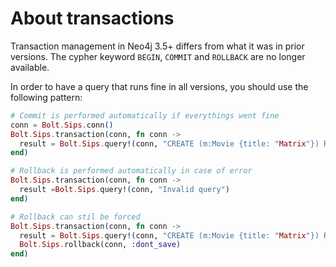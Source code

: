 # About transactions

Transaction management in Neo4j 3.5+ differs from what it was in prior versions.
The cypher keyword `BEGIN`, `COMMIT` and `ROLLBACK` are no longer available.

In order to have a query that runs fine in all versions, you should use the following pattern:

```elixir
# Commit is performed automatically if everythings went fine
conn = Bolt.Sips.conn()
Bolt.Sips.transaction(conn, fn conn ->
  result = Bolt.Sips.query!(conn, "CREATE (m:Movie {title: "Matrix"}) RETURN m")
end)

# Rollback is performed automatically in case of error
Bolt.Sips.transaction(conn, fn conn ->
  result =Bolt.Sips.query!(conn, "Invalid query")
end)

# Rollback can stil be forced
Bolt.Sips.transaction(conn, fn conn ->
  result = Bolt.Sips.query!(conn, "CREATE (m:Movie {title: "Matrix"}) RETURN m")
  Bolt.Sips.rollback(conn, :dont_save)
end)
```

